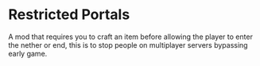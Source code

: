 Restricted Portals
===================

A mod that requires you to craft an item before allowing the player to enter the nether or end, this is to stop people on multiplayer servers bypassing early game.